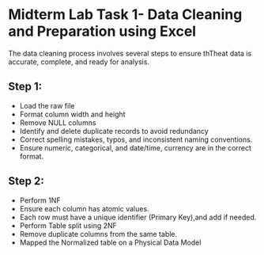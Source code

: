 # Midterm Lab Task 1- Data Cleaning and Preparation using Excel
The data cleaning process involves several steps to ensure thTheat data is accurate, complete, and ready for analysis.
## Step 1: 
- Load the raw file
- Format column width and height
- Remove NULL columns
- Identify and delete duplicate records to avoid redundancy
- Correct spelling mistakes, typos, and inconsistent naming conventions.
- Ensure numeric, categorical, and date/time, currency are in the correct format.

## Step 2:
- Perform 1NF
- Ensure each column has atomic values.
- Each row must have a unique identifier (Primary Key),and add if needed.
- Perform Table split using 2NF
- Remove duplicate columns from the same table.
- Mapped the Normalized table on a Physical Data Model

